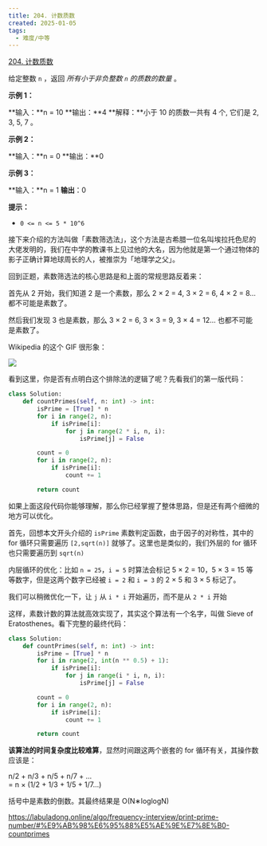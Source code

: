 ```yaml
---
title: 204. 计数质数
created: 2025-01-05
tags:
  - 难度/中等
---
```

[204. 计数质数](https://leetcode.cn/problems/count-primes/)

给定整数 `n` ，返回 _所有小于非负整数 `n` 的质数的数量_ 。

**示例 1：**

**输入：**n = 10
**输出：**4
**解释：**小于 10 的质数一共有 4 个, 它们是 2, 3, 5, 7 。

**示例 2：**

**输入：**n = 0
**输出：**0

**示例 3：**

**输入：**n = 1
**输出**：0

**提示：**

- `0 <= n <= 5 * 10^6`

接下来介绍的方法叫做「素数筛选法」，这个方法是古希腊一位名叫埃拉托色尼的大佬发明的，我们在中学的教课书上见过他的大名，因为他就是第一个通过物体的影子正确计算地球周长的人，被推崇为「地理学之父」。

回到正题，素数筛选法的核心思路是和上面的常规思路反着来：

首先从 2 开始，我们知道 2 是一个素数，那么 2 × 2 = 4, 3 × 2 = 6, 4 × 2 = 8... 都不可能是素数了。

然后我们发现 3 也是素数，那么 3 × 2 = 6, 3 × 3 = 9, 3 × 4 = 12... 也都不可能是素数了。

Wikipedia 的这个 GIF 很形象：

![](https://labuladong.online/algo/images/prime/1.gif)

看到这里，你是否有点明白这个排除法的逻辑了呢？先看我们的第一版代码：

```python
class Solution:
    def countPrimes(self, n: int) -> int:
        isPrime = [True] * n
        for i in range(2, n):
            if isPrime[i]:
                for j in range(2 * i, n, i):
                    isPrime[j] = False

        count = 0
        for i in range(2, n):
            if isPrime[i]: 
                count += 1

        return count
```

如果上面这段代码你能够理解，那么你已经掌握了整体思路，但是还有两个细微的地方可以优化。

首先，回想本文开头介绍的 `isPrime` 素数判定函数，由于因子的对称性，其中的 for 循环只需要遍历 `[2,sqrt(n)]` 就够了。这里也是类似的，我们外层的 for 循环也只需要遍历到 `sqrt(n)`

内层循环的优化：比如 `n = 25`，`i = 5` 时算法会标记 5 × 2 = 10，5 × 3 = 15 等等数字，但是这两个数字已经被 `i = 2` 和 `i = 3` 的 2 × 5 和 3 × 5 标记了。

我们可以稍微优化一下，让 `j` 从 `i * i` 开始遍历，而不是从 `2 * i` 开始

这样，素数计数的算法就高效实现了，其实这个算法有一个名字，叫做 Sieve of Eratosthenes。看下完整的最终代码：

```python
class Solution:
    def countPrimes(self, n: int) -> int:
        isPrime = [True] * n
        for i in range(2, int(n ** 0.5) + 1):
            if isPrime[i]:
                for j in range(i * i, n, i):
                    isPrime[j] = False

        count = 0
        for i in range(2, n):
            if isPrime[i]: 
                count += 1

        return count
```

**该算法的时间复杂度比较难算**，显然时间跟这两个嵌套的 for 循环有关，其操作数应该是：

n/2 + n/3 + n/5 + n/7 + ...  
= n × (1/2 + 1/3 + 1/5 + 1/7...)

括号中是素数的倒数。其最终结果是 O(N∗loglogN)

https://labuladong.online/algo/frequency-interview/print-prime-number/#%E9%AB%98%E6%95%88%E5%AE%9E%E7%8E%B0-countprimes

